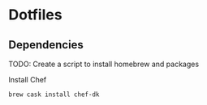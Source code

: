 
# Dotfiles

## Dependencies
TODO: Create a script to install homebrew and packages

Install Chef
```
brew cask install chef-dk
```
